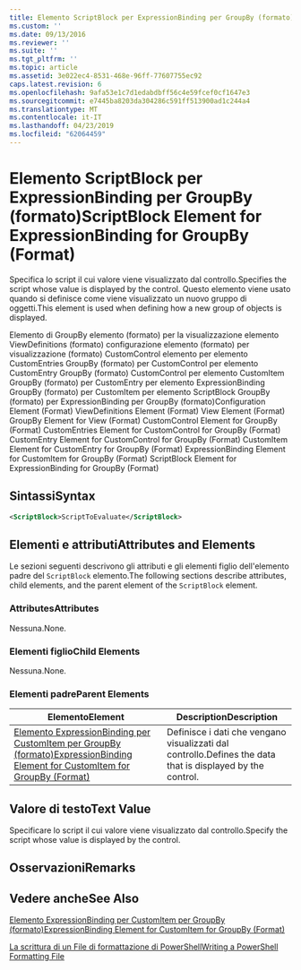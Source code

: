 ```yaml
---
title: Elemento ScriptBlock per ExpressionBinding per GroupBy (formato) | Microsoft Docs
ms.custom: ''
ms.date: 09/13/2016
ms.reviewer: ''
ms.suite: ''
ms.tgt_pltfrm: ''
ms.topic: article
ms.assetid: 3e022ec4-8531-468e-96ff-77607755ec92
caps.latest.revision: 6
ms.openlocfilehash: 9afa53e1c7d1edabdbff56c4e59fcef0cf1647e3
ms.sourcegitcommit: e7445ba8203da304286c591ff513900ad1c244a4
ms.translationtype: MT
ms.contentlocale: it-IT
ms.lasthandoff: 04/23/2019
ms.locfileid: "62064459"
---
```

# <a name="scriptblock-element-for-expressionbinding-for-groupby-format"></a><span data-ttu-id="10785-102">Elemento ScriptBlock per ExpressionBinding per GroupBy (formato)</span><span class="sxs-lookup"><span data-stu-id="10785-102">ScriptBlock Element for ExpressionBinding for GroupBy (Format)</span></span>

<span data-ttu-id="10785-103">Specifica lo script il cui valore viene visualizzato dal controllo.</span><span class="sxs-lookup"><span data-stu-id="10785-103">Specifies the script whose value is displayed by the control.</span></span> <span data-ttu-id="10785-104">Questo elemento viene usato quando si definisce come viene visualizzato un nuovo gruppo di oggetti.</span><span class="sxs-lookup"><span data-stu-id="10785-104">This element is used when defining how a new group of objects is displayed.</span></span>

<span data-ttu-id="10785-105">Elemento di GroupBy elemento (formato) per la visualizzazione elemento ViewDefinitions (formato) configurazione elemento (formato) per visualizzazione (formato) CustomControl elemento per elemento CustomEntries GroupBy (formato) per CustomControl per elemento CustomEntry GroupBy (formato) CustomControl per elemento CustomItem GroupBy (formato) per CustomEntry per elemento ExpressionBinding GroupBy (formato) per CustomItem per elemento ScriptBlock GroupBy (formato) per ExpressionBinding per GroupBy (formato)</span><span class="sxs-lookup"><span data-stu-id="10785-105">Configuration Element (Format) ViewDefinitions Element (Format) View Element (Format) GroupBy Element for View (Format) CustomControl Element for GroupBy (Format) CustomEntries Element for CustomControl for GroupBy (Format) CustomEntry Element for CustomControl for GroupBy (Format) CustomItem Element for CustomEntry for GroupBy (Format) ExpressionBinding Element for CustomItem for GroupBy (Format) ScriptBlock Element for ExpressionBinding for GroupBy (Format)</span></span>

## <a name="syntax"></a><span data-ttu-id="10785-106">Sintassi</span><span class="sxs-lookup"><span data-stu-id="10785-106">Syntax</span></span>

```xml
<ScriptBlock>ScriptToEvaluate</ScriptBlock>
```

## <a name="attributes-and-elements"></a><span data-ttu-id="10785-107">Elementi e attributi</span><span class="sxs-lookup"><span data-stu-id="10785-107">Attributes and Elements</span></span>

<span data-ttu-id="10785-108">Le sezioni seguenti descrivono gli attributi e gli elementi figlio dell'elemento padre del `ScriptBlock` elemento.</span><span class="sxs-lookup"><span data-stu-id="10785-108">The following sections describe attributes, child elements, and the parent element of the `ScriptBlock` element.</span></span>

### <a name="attributes"></a><span data-ttu-id="10785-109">Attributes</span><span class="sxs-lookup"><span data-stu-id="10785-109">Attributes</span></span>

<span data-ttu-id="10785-110">Nessuna.</span><span class="sxs-lookup"><span data-stu-id="10785-110">None.</span></span>

### <a name="child-elements"></a><span data-ttu-id="10785-111">Elementi figlio</span><span class="sxs-lookup"><span data-stu-id="10785-111">Child Elements</span></span>

<span data-ttu-id="10785-112">Nessuna.</span><span class="sxs-lookup"><span data-stu-id="10785-112">None.</span></span>

### <a name="parent-elements"></a><span data-ttu-id="10785-113">Elementi padre</span><span class="sxs-lookup"><span data-stu-id="10785-113">Parent Elements</span></span>

|<span data-ttu-id="10785-114">Elemento</span><span class="sxs-lookup"><span data-stu-id="10785-114">Element</span></span>|<span data-ttu-id="10785-115">Description</span><span class="sxs-lookup"><span data-stu-id="10785-115">Description</span></span>|
|-------------|-----------------|
|[<span data-ttu-id="10785-116">Elemento ExpressionBinding per CustomItem per GroupBy (formato)</span><span class="sxs-lookup"><span data-stu-id="10785-116">ExpressionBinding Element for CustomItem for GroupBy (Format)</span></span>](./expressionbinding-element-for-customitem-for-groupby-format.md)|<span data-ttu-id="10785-117">Definisce i dati che vengano visualizzati dal controllo.</span><span class="sxs-lookup"><span data-stu-id="10785-117">Defines the data that is displayed by the control.</span></span>|

## <a name="text-value"></a><span data-ttu-id="10785-118">Valore di testo</span><span class="sxs-lookup"><span data-stu-id="10785-118">Text Value</span></span>

<span data-ttu-id="10785-119">Specificare lo script il cui valore viene visualizzato dal controllo.</span><span class="sxs-lookup"><span data-stu-id="10785-119">Specify the script whose value is displayed by the control.</span></span>

## <a name="remarks"></a><span data-ttu-id="10785-120">Osservazioni</span><span class="sxs-lookup"><span data-stu-id="10785-120">Remarks</span></span>

## <a name="see-also"></a><span data-ttu-id="10785-121">Vedere anche</span><span class="sxs-lookup"><span data-stu-id="10785-121">See Also</span></span>

[<span data-ttu-id="10785-122">Elemento ExpressionBinding per CustomItem per GroupBy (formato)</span><span class="sxs-lookup"><span data-stu-id="10785-122">ExpressionBinding Element for CustomItem for GroupBy (Format)</span></span>](./expressionbinding-element-for-customitem-for-groupby-format.md)

[<span data-ttu-id="10785-123">La scrittura di un File di formattazione di PowerShell</span><span class="sxs-lookup"><span data-stu-id="10785-123">Writing a PowerShell Formatting File</span></span>](./writing-a-powershell-formatting-file.md)
